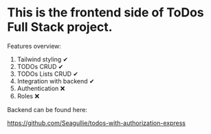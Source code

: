 # This is the frontend side of ToDos Full Stack project.

Features overview:

1. Tailwind styling ✔
2. TODOs CRUD ✔
3. TODOs Lists CRUD ✔
4. Integration with backend ✔
5. Authentication ❌
6. Roles ❌

Backend can be found here:

https://github.com/Seagullie/todos-with-authorization-express
